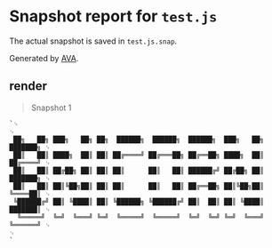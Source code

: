 # Snapshot report for `test.js`

The actual snapshot is saved in `test.js.snap`.

Generated by [AVA](https://ava.li).

## render

> Snapshot 1

    `␊
    ␊
     ██╗   ██╗ ███╗   ██╗ ██╗  ██████╗  ██████╗  ██████╗  ███╗   ██╗ ███████╗ ␊
     ██║   ██║ ████╗  ██║ ██║ ██╔════╝ ██╔═══██╗ ██╔══██╗ ████╗  ██║ ██╔════╝ ␊
     ██║   ██║ ██╔██╗ ██║ ██║ ██║      ██║   ██║ ██████╔╝ ██╔██╗ ██║ ███████╗ ␊
     ██║   ██║ ██║╚██╗██║ ██║ ██║      ██║   ██║ ██╔══██╗ ██║╚██╗██║ ╚════██║ ␊
     ╚██████╔╝ ██║ ╚████║ ██║ ╚██████╗ ╚██████╔╝ ██║  ██║ ██║ ╚████║ ███████║ ␊
      ╚═════╝  ╚═╝  ╚═══╝ ╚═╝  ╚═════╝  ╚═════╝  ╚═╝  ╚═╝ ╚═╝  ╚═══╝ ╚══════╝ ␊
    ␊
    `
